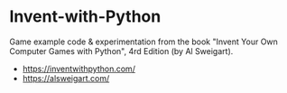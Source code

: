 # Invent-with-Python
Game example code &amp; experimentation from the book "Invent Your Own Computer Games with Python", 4rd Edition (by Al Sweigart).

- https://inventwithpython.com/
- https://alsweigart.com/
